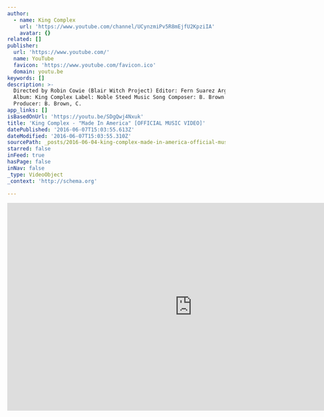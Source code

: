 ```yaml
---
author:
  - name: King Complex
    url: 'https://www.youtube.com/channel/UCynzmiPv5R8mEjfU2KpziIA'
    avatar: {}
related: []
publisher:
  url: 'https://www.youtube.com/'
  name: YouTube
  favicon: 'https://www.youtube.com/favicon.ico'
  domain: youtu.be
keywords: []
description: >-
  Directed by Robin Cowie (Blair Witch Project) Editor: Fern Suarez Arguelles
  Album: King Complex Label: Noble Steed Music Song Composer: B. Brown Song
  Producer: B. Brown, C.
app_links: []
isBasedOnUrl: 'https://youtu.be/SDgQwj4Nxuk'
title: 'King Complex - "Made In America" [OFFICIAL MUSIC VIDEO]'
datePublished: '2016-06-07T15:03:55.613Z'
dateModified: '2016-06-07T15:03:55.310Z'
sourcePath: _posts/2016-06-04-king-complex-made-in-america-official-music-video.md
starred: false
inFeed: true
hasPage: false
inNav: false
_type: VideoObject
_context: 'http://schema.org'

---
```

<iframe src="https://cdn.embedly.com/widgets/media.html?src=https%3A%2F%2Fwww.youtube.com%2Fembed%2FSDgQwj4Nxuk%3Ffeature%3Doembed&amp;url=http%3A%2F%2Fwww.youtube.com%2Fwatch%3Fv%3DSDgQwj4Nxuk&amp;image=https%3A%2F%2Fi.ytimg.com%2Fvi%2FSDgQwj4Nxuk%2Fhqdefault.jpg&amp;key=b7d04c9b404c499eba89ee7072e1c4f7&amp;type=text%2Fhtml&amp;schema=youtube" width="854" height="480" scrolling="no" frameborder="0" allowfullscreen="" style=""></iframe>